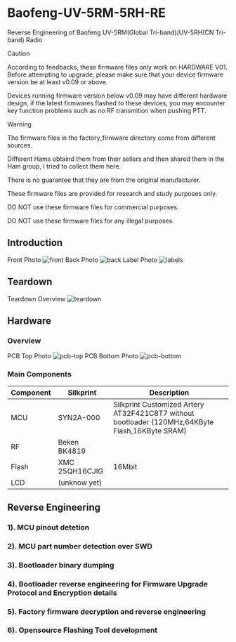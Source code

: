 # Baofeng-UV-5RM-5RH-RE
Reverse Engineering of Baofeng UV-5RM(Global Tri-band)/UV-5RH(CN Tri-band) Radio

> [!CAUTION]  
> According to feedbacks, these firmware files only work on HARDWARE V01.
> Before attempting to upgrade, please make sure that your device firmware version be at least v0.09 or above.
>
> Devices running firmware version below v0.09 may have different hardware design, if the latest firmwares flashed to these devices, 
> you may encounter key function problems such as no RF transmition when pushing PTT.

> [!WARNING]  
> The firmware files in the factory_firmware directory come from different sources. 
>
> Different Hams obtaind them from their sellers and then shared them in the Ham group, I tried to collect them here. 
>
> There is no guarantee that they are from the original manufacturer.
>
> These firmware files are provided for research and study purposes only.
>
> DO NOT use these firmware files for commercial purposes.
>
> DO NOT use these firmware files for any illegal purposes.


## Introduction
Front Photo
![front](./teardown/1-front.jpg)
Back Photo
![back](./teardown/2-back.jpg)
Label Photo
![labels](./teardown/5-labels.jpg)

## Teardown
Teardown Overview
![teardown](./teardown/7-teardown-2.jpg)

## Hardware
### Overview
PCB Top Photo
![pcb-top](./teardown/10-pcb-top.jpg)
PCB Bottom Photo
![pcb-bottom](./teardown/11-pcb-bottom.jpg)

### Main Components

| Component | Silkprint | Description |
| --- | --- | --- |
| MCU | SYN2A-000 | Silkprint Customized Artery AT32F421C8T7 without bootloader (120MHz,64KByte Flash,16KByte SRAM) |
| RF | Beken BK4819 | |
| Flash | XMC 25QH16CJIG | 16Mbit |
| LCD | (unknow yet) | |

## Reverse Engineering
### 1). MCU pinout detetion

### 2). MCU part number detection over SWD

### 3). Bootloader binary dumping

### 4). Bootloader reverse engineering for Firmware Upgrade Protocol and Encryption details

### 5). Factory firmware decryption and reverse engineering

### 6). Opensource Flashing Tool development